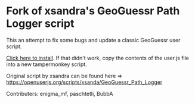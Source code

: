 # Fork of xsandra's GeoGuessr Path Logger script

This an attempt to fix some bugs and update a classic GeoGuessr user script.

[Click here to install](https://github.com/echandler/Fork-of-xsandra-s-GeoGuessr-Path-Logger-script/raw/main/geoGuessrPathLoggerXsandraFork.user.js). If that didn't work, copy the contents of the user.js file into a new tampermonkey script.

Original script by xsandra can be found here => https://openuserjs.org/scripts/xsanda/GeoGuessr_Path_Logger

Contributers: enigma_mf, paschtetli, BubbA
